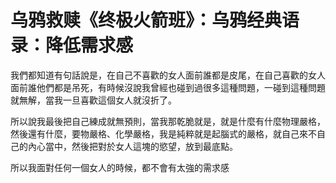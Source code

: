 # 乌鸦救赎《终极火箭班》：乌鸦经典语录：降低需求感

我們都知道有句話說是，在自己不喜歡的女人面前誰都是皮尾，在自己喜歡的女人面前誰他們都是吊死，有時候沒說我曾經也碰到過很多這種問題，一碰到這種問題就無解，當我一旦喜歡這個女人就沒折了。

所以說我最後把自己練成就無預則，當我那乾脆就是，就是什麼有什麼物理嚴格，然後還有什麼，要物嚴格、化學嚴格，我是純粹就是起腦式的嚴格，就自己來不自己的內心當中，然後把對於女人這塊的慾望，放到最底點。

所以我面對任何一個女人的時候，都不會有太強的需求感